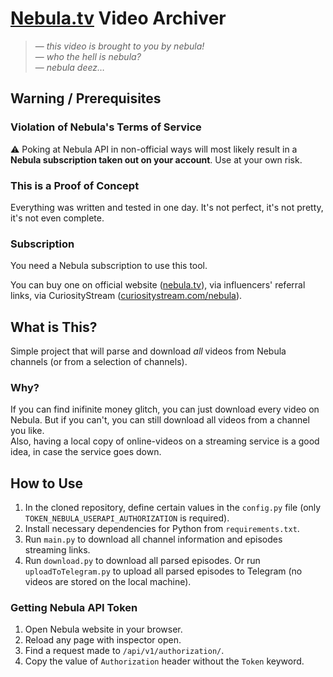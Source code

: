 # [Nebula.tv](https://nebula.tv) Video Archiver

> — *this video is brought to you by nebula!* \
> — *who the hell is nebula?* \
> — *nebula deez…*

## Warning / Prerequisites

### Violation of Nebula's Terms of Service

⚠️ Poking at Nebula API in non-official ways will most likely result in a **Nebula subscription taken out on your account**. Use at your own risk.

### This is a Proof of Concept

Everything was written and tested in one day. It's not perfect, it's not pretty, it's not even complete.

### Subscription

You need a Nebula subscription to use this tool.

You can buy one on official website ([nebula.tv](https://nebula.tv)), via influencers' referral links, via CuriosityStream ([curiositystream.com/nebula](https://curiositystream.com/nebula)).

## What is This?

Simple project that will parse and download *all* videos from Nebula channels (or from a selection of channels).

### Why?

If you can find inifinite money glitch, you can just download every video on Nebula. But if you can't, you can still download all videos from a channel you like. \
Also, having a local copy of online-videos on a streaming service is a good idea, in case the service goes down.

## How to Use

1. In the cloned repository, define certain values in the `config.py` file (only `TOKEN_NEBULA_USERAPI_AUTHORIZATION` is required).
2. Install necessary dependencies for Python from `requirements.txt`.
3. Run `main.py` to download all channel information and episodes streaming links.
4. Run `download.py` to download all parsed episodes. Or run `uploadToTelegram.py` to upload all parsed episodes to Telegram (no videos are stored on the local machine).

### Getting Nebula API Token

1. Open Nebula website in your browser.
2. Reload any page with inspector open.
3. Find a request made to `/api/v1/authorization/`.
4. Copy the value of `Authorization` header without the `Token` keyword.

